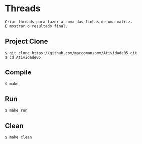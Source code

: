 # Threads 

```
Criar threads para fazer a soma das linhas de uma matriz.
E mostrar o resultado final.
```

## Project Clone

```
$ git clone https://github.com/marcomansomm/Atividade05.git
$ cd Atividade05

```

## Compile

```
$ make
```

## Run

```
$ make run
```

## Clean

```
$ make clean
```
